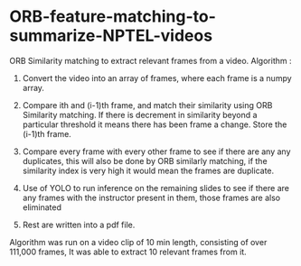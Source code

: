 # ORB-feature-matching-to-summarize-NPTEL-videos

ORB Similarity matching to extract relevant frames from a video.
Algorithm :

1) Convert the video into an array of frames, where each frame is a numpy array.

2) Compare ith and (i-1)th frame, and match their similarity using ORB Similarity matching. If there is decrement in similarity beyond a particular threshold it means there has been frame a change. Store the (i-1)th frame.

3) Compare every frame with every other frame to see if there are any any duplicates, this will also be done by ORB
similarly matching, if the similarity index is very high it would mean the frames are duplicate.

4) Use of YOLO to run inference on the remaining slides to see if there are any frames with the instructor present in them, those frames are also eliminated 

5) Rest are written into a pdf file.

Algorithm was run on a video clip of 10 min length, consisting of over 111,000 frames, It was able to extract 10 relevant frames from it.